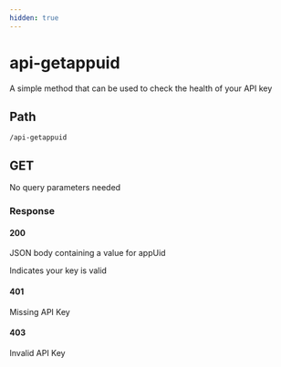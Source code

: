 ```yaml
---
hidden: true
---
```


# api-getappuid

A simple method that can be used to check the health of your API key

## Path

`/api-getappuid`

## GET

No query parameters needed

### Response

#### 200

JSON body containing a value for appUid

Indicates your key is valid

#### 401

Missing API Key

#### 403

Invalid API Key
